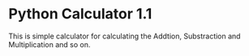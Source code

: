 # Python Calculator 1.1
This is simple calculator for calculating the Addtion, Substraction and Multiplication and so on.
